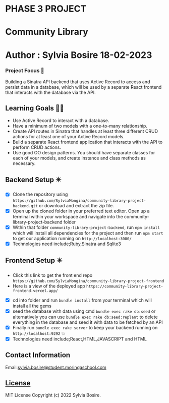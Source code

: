 # PHASE 3 PROJECT
# Community Library 
# Author : Sylvia Bosire 18-02-2023
### Project Focus 🎯
Building a Sinatra API backend that uses Active Record to access and persist data in a database, which will be used by a separate React frontend that interacts with the database via the API.

## Learning Goals 👨‍🚀

- Use Active Record to interact with a database.
- Have a minimum of two models with a one-to-many relationship.
- Create API routes in Sinatra that handles at least three different CRUD actions for at least one of your Active Record models.
- Build a separate React frontend application that interacts with the API to perform CRUD actions.
- Use good OO design patterns. You should have separate classes for each of your models, and create instance and class methods as necessary.

## Backend Setup ✴️

- [x] Clone the repository using `https://github.com/SylviaMongina/community-library-project-backend.git` or download and extract the zip file.
- [x] Open up the cloned folder in your preferred text editor. Open up a terminal within your workspace and navigate into the  community-library-project-backend folder
- [x] Within that folder `community-library-project-backend`, run `npm install` which will install all dependencies for the project and then run `npm start` to get our application running on `http://localhost:3000/`
- [x] Technologies need include;Ruby,Sinatra and Sqlite3

## Frontend Setup ✴️
* Click this link to get the front end repo `https://github.com/SylviaMongina/community-library-project-frontend` 
* Here is a view of the deployed app `https://community-library-project-frontend.vercel.app/`
- [x] cd into  folder and run `bundle install` from your terminal which will install all the gems 
- [x] seed the database with data using cmd `bundle exec rake db:seed` or alternatively you can use `bundle exec rake db:seed:replant` to delete everything in the database and seed it with data to be fetched by an API
- [x] Finally run `bundle exec rake server` to keep your backend running on `http://localhost:9292` :boom:
- [x] Technologies need include;React,HTML,JAVASCRIPT and HTML
## Contact Information
   Email:sylvia.bosire@student.moringaschool.com

## [License](LICENSE)
   
MIT License
Copyright (c) 2022 Sylvia Bosire.